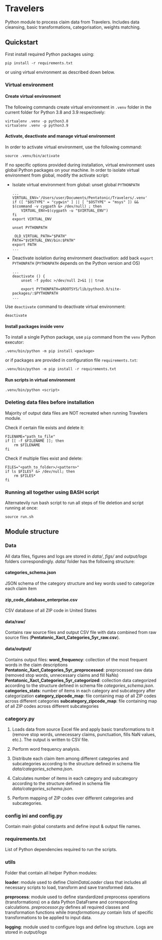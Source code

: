 # Travelers

Python module to process claim data from Travelers. Includes data cleansing, basic transformations, categorisation, weights matching.

## Quickstart

First install required Python packages using:

```pip install -r requirements.txt```

or using virtual environment as described down below.

### Virtual environment

#### Create virtual environment

The following commands create virtual environment in `.venv` folder in the current folder for Python 3.8 and 3.9 respectively:

```
virtualenv .venv -p python3.8
virtualenv .venv -p python3.9
```

#### Activate, deactivate and manage virtual environment
In order to activate virtual environment, use the following command:

```
source .venv/bin/activate
```

If no specific options provided during installation, virtual environment uses global Python packages on your machine. In order to isolate virtual environment from global, modify the activate script:

- Isolate virtual environment from global: unset global `PYTHONPATH`

    ```
    ...
    VIRTUAL_ENV='/Users/user/Documents/Pentatonic/Travelers/.venv'
    if ([ "$OSTYPE" = "cygwin" ] || [ "$OSTYPE" = "msys" ]) && $(command -v cygpath &> /dev/null) ; then
        VIRTUAL_ENV=$(cygpath -u "$VIRTUAL_ENV")
    fi
    export VIRTUAL_ENV

    unset PYTHONPATH

    _OLD_VIRTUAL_PATH="$PATH"
    PATH="$VIRTUAL_ENV/bin:$PATH"
    export PATH
    ...
    ```

- Deactivate isolation during environment deactivation: add back `export PYTHONPATH` (`PYTHONPATH` depends on the Python version and OS)

    ```
    ...
    deactivate () {
        unset -f pydoc >/dev/null 2>&1 || true

        export PYTHONPATH=$ROOTSYS/lib/python3.9/site-packages/:$PYTHONPATH
    ...
    ```

Use `deactivate` command to deactivate virtual environment:

```
deactivate
```

#### Install packages inside venv

To install a single Python package, use `pip` command from the `venv` Python executor:

```
.venv/bin/python -m pip install <package>
```

or if packages are provided in configuration file `requirements.txt`:

```
.venv/bin/python -m pip install -r requirements.txt
```

#### Run scripts in virtual environment

```
.venv/bin/python <script>
```

### Deleting data files before installation

Majority of output data files are NOT recreated when running Travelers module. 

Check if certain file exists and delete it:

```
FILENAME="path_to_file"
if [[ -f $FILENAME ]]; then
    rm $FILENAME
fi
```

Check if multiple files exist and delete:

```
FILES="<path_to_folder>/<pattern>"
if ls $FILES* &> /dev/null; then
    rm $FILES*
fi
```

### Running all together using BASH script

Alternatevily run bash script to run all steps of file deletion and script running at once:

`source run.sh`

## Module structure

### Data 

All data files, figures and logs are stored in *data/*, *figs/* and *output/logs* folders correspondingly. 
*data/* folder has the following structure:

#### categories_schema.json
JSON schema of the category structure and key words used to categorize each claim item 

#### zip_code_database_enterprise.csv 
CSV database of all ZIP code in United States

#### data/raw/
Contains raw source files and output CSV file with data combined from raw source files (**Pentatonic_Xact_Categories_5yr_raw.csv**).

#### data/output/
Contains output files:
**word_frequency**: collection of the most frequent words in the claim descriptions
**Pentatonic_Xact_Categories_5yr_preprocessed**: preprocessed raw data (removed stop words, unnecessary claims and fill NaNs)
**Pentatonic_Xact_Categories_5yr_categorized**: collection data categorized according to the structure defined in schema file *categories_schema.json*.
**categories_stats**: number of items in each category and subcategory after categorization
**category_zipcode_map**: file containing map of all ZIP codes across different categories
**subcategory_zipcode_map**: file containing map of all ZIP codes across different subcategories

### category.py

1. Loads data from source Excel file and apply basic transformations to it (remove stop words, unnecessary claims, punctuation, fills NaN values, etc.). The output is written to CSV file.

2. Perform word frequency analysis. 

3. Distribute each claim item among different categories and subcategories according to the structure defined in schema file *data/categories_schema.json*.

3. Calculates number of items in each category and subcategory according to the structure defined in schema file *data/categories_schema.json*.

4. Perform mapping of ZIP codes over different categories and subcategories.

### config ini and config.py

Contain main global constants and define input & output file names.

### requirements.txt

List of Python dependencies required to run the scripts.

### utils

Folder that contain all helper Python modules:

**loader**: module used to define *ClaimDataLoader* class that includes all necessary scripts to load, transform and save transformed data.

**preprocess**: module used to define standardized preprocess operations (transformations)  on a data Python DataFrame and corresponding calculations. *preprocessor.py* defines all required classes and transformation functions while *transformations.py* contain lists of specific transformations to be applied to input data.

**logging**: module used to configure logs and define log structure. Logs are stored in *output/logs*
